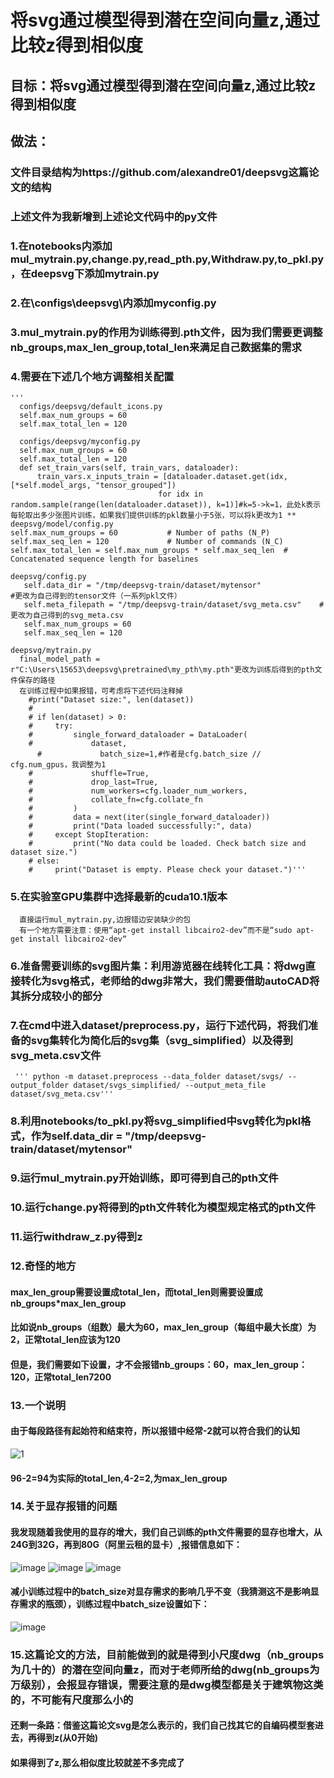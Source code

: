 # 将svg通过模型得到潜在空间向量z,通过比较z得到相似度
## 目标：将svg通过模型得到潜在空间向量z,通过比较z得到相似度
## 做法：
### 文件目录结构为https://github.com/alexandre01/deepsvg这篇论文的结构
### 上述文件为我新增到上述论文代码中的py文件
### 1.在notebooks内添加mul_mytrain.py,change.py,read_pth.py,Withdraw.py,to_pkl.py，在deepsvg下添加mytrain.py
### 2.在\configs\deepsvg\内添加myconfig.py
### 3.mul_mytrain.py的作用为训练得到.pth文件，因为我们需要更调整nb_groups,max_len_group,total_len来满足自己数据集的需求
### 4.需要在下述几个地方调整相关配置
    '''
      configs/deepsvg/default_icons.py
      self.max_num_groups = 60
      self.max_total_len = 120
    
      configs/deepsvg/myconfig.py
      self.max_num_groups = 60
      self.max_total_len = 120
      def set_train_vars(self, train_vars, dataloader):
          train_vars.x_inputs_train = [dataloader.dataset.get(idx, [*self.model_args, "tensor_grouped"])
                                     for idx in random.sample(range(len(dataloader.dataset)), k=1)]#k=5->k=1，此处k表示每轮取出多少张图片训练，如果我们提供训练的pkl数量小于5张，可以将k更改为1 **
    deepsvg/model/config.py
    self.max_num_groups = 60           # Number of paths (N_P) 
    self.max_seq_len = 120             # Number of commands (N_C) 
    self.max_total_len = self.max_num_groups * self.max_seq_len  # Concatenated sequence length for baselines
    
    deepsvg/config.py
       self.data_dir = "/tmp/deepsvg-train/dataset/mytensor"              #更改为自己得到的tensor文件（一系列pkl文件）
       self.meta_filepath = "/tmp/deepsvg-train/dataset/svg_meta.csv"    #更改为自己得到的svg_meta.csv
       self.max_num_groups = 60                         
       self.max_seq_len = 120          
       
    deepsvg/mytrain.py
      final_model_path = r"C:\Users\15653\deepsvg\pretrained\my_pth\my.pth"更改为训练后得到的pth文件保存的路径
      在训练过程中如果报错，可考虑将下述代码注释掉
        #print("Dataset size:", len(dataset))
        #
        # if len(dataset) > 0:
        #     try:
        #         single_forward_dataloader = DataLoader(
        #             dataset,
          #             batch_size=1,#作者是cfg.batch_size // cfg.num_gpus，我调整为1
        #             shuffle=True,
        #             drop_last=True,
        #             num_workers=cfg.loader_num_workers,
        #             collate_fn=cfg.collate_fn
        #         )
        #         data = next(iter(single_forward_dataloader))
        #         print("Data loaded successfully:", data)
        #     except StopIteration:
        #         print("No data could be loaded. Check batch size and dataset size.")
        # else:
        #     print("Dataset is empty. Please check your dataset.")'''
### 5.在实验室GPU集群中选择最新的cuda10.1版本
      直接运行mul_mytrain.py,边报错边安装缺少的包
      有一个地方需要注意：使用“apt-get install libcairo2-dev”而不是“sudo apt-get install libcairo2-dev“
### 6.准备需要训练的svg图片集：利用游览器在线转化工具：将dwg直接转化为svg格式，老师给的dwg非常大，我们需要借助autoCAD将其拆分成较小的部分
### 7.在cmd中进入dataset/preprocess.py，运行下述代码，将我们准备的svg集转化为简化后的svg集（svg_simplified）以及得到svg_meta.csv文件
     ''' python -m dataset.preprocess --data_folder dataset/svgs/ --output_folder dataset/svgs_simplified/ --output_meta_file dataset/svg_meta.csv'''
### 8.利用notebooks/to_pkl.py将svg_simplified中svg转化为pkl格式，作为self.data_dir = "/tmp/deepsvg-train/dataset/mytensor" 
### 9.运行mul_mytrain.py开始训练，即可得到自己的pth文件
### 10.运行change.py将得到的pth文件转化为模型规定格式的pth文件
### 11.运行withdraw_z.py得到z
### 12.奇怪的地方
####  max_len_group需要设置成total_len，而total_len则需要设置成nb_groups*max_len_group
####  比如说nb_groups（组数）最大为60，max_len_group（每组中最大长度）为2，正常total_len应该为120
####  但是，我们需要如下设置，才不会报错nb_groups：60，max_len_group：120，正常total_len7200
### 13.一个说明
#### 由于每段路径有起始符和结束符，所以报错中经常-2就可以符合我们的认知
![1](https://github.com/user-attachments/assets/e6c67bce-581b-4f52-9a14-9081e8bab400)
####   96-2=94为实际的total_len,4-2=2,为max_len_group
### 14.关于显存报错的问题
#### 我发现随着我使用的显存的增大，我们自己训练的pth文件需要的显存也增大，从24G到32G，再到80G（阿里云租的显卡）,报错信息如下：
![image](https://github.com/user-attachments/assets/0751ea04-53c9-4549-8d1d-142d9676cc71)
![image](https://github.com/user-attachments/assets/8d462540-13c9-436d-b4c7-738b75b989c3)
![image](https://github.com/user-attachments/assets/f787e623-8985-4218-9a05-2d7ed7f59b50)
#### 减小训练过程中的batch_size对显存需求的影响几乎不变（我猜测这不是影响显存需求的瓶颈），训练过程中batch_size设置如下：
![image](https://github.com/user-attachments/assets/25d7e195-058f-4707-88c5-424afb87b145)
### 15.这篇论文的方法，目前能做到的就是得到小尺度dwg（nb_groups为几十的）的潜在空间向量z，而对于老师所给的dwg(nb_groups为万级别），会报显存错误，需要注意的是dwg模型都是关于建筑物这类的，不可能有尺度那么小的
####   还剩一条路：借鉴这篇论文svg是怎么表示的，我们自己找其它的自编码模型套进去，再得到z(从0开始)
####   如果得到了z,那么相似度比较就差不多完成了




















        
